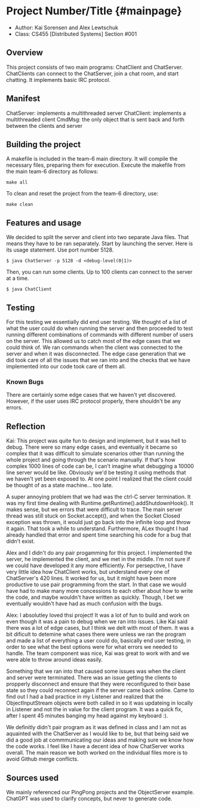 # Project Number/Title {#mainpage}

* Author: Kai Sorensen and Alex Lewtschuk
* Class: CS455 [Distributed Systems] Section #001

## Overview

This project consists of two main programs: ChatClient and ChatServer. ChatClients can connect
to the ChatServer, join a chat room, and start chatting. It implements basic IRC protocol.

## Manifest

ChatServer: implements a multithreaded server
ChatClient: implements a multithreaded client
CmdMsg: the only object that is sent back and forth between the clients and server

## Building the project

A makefile is included in the team-6 main directory. It will compile the necessary files, preparing them for execution.
Execute the makefile from the main team-6 directory as follows:
```
make all
```
To clean and reset the project from the team-6 directory, use:
```
make clean
```

## Features and usage

We decided to split the server and client into two separate Java files. That means they have to be ran separately.
Start by launching the server. Here is its usage statement. Use port number 5128.
```
$ java ChatServer -p 5128 -d <debug-level(0|1)>
```
Then, you can run some clients. Up to 100 clients can connect to the server at a time.
```
$ java ChatClient
```

## Testing

For this testing we essentially did end user testing. We thought of a list of what the user could do when running the server and then proceeded to test running different combinations of commands with different number of users on the server. This allowed us to catch most of the edge cases that we could think of. We ran commands when the client was connected to the server and when it was disconnected. The edge case generation that we did took care of all the issues that we ran into and the checks that we have implemented into our code took care of them all.

### Known Bugs

There are certainly some edge cases that we haven't yet discovered. However, if the user uses IRC
protocol properly, there shouldn't be any errors.

## Reflection

Kai:
This project was quite fun to design and implement, but it was hell to debug. There were so many edge cases, and eventually it became so complex that it was difficult to simulate scenarios other than running the whole project and going through the scenario manually. If that's how complex 1000 lines of code can be, I can't imagine what debugging a 10000 line server would be like. Obviously we'd be testing it using methods that we haven't yet been exposed to. At one point I realized that the client could be thought of as a state machine... too late.

A super annoying problem that we had was the ctrl-C server termination. It was my first time dealing with 
Runtime.getRuntime().addShutdownHook(). It makes sense, but we errors that were difficult to trace. The main server
thread was still stuck on Socket.accept(), and when the Socket Closed exception was thrown, it would just go back into
the infinite loop and throw it again. That took a while to understand. Furthermore, ALex thought I had already handled that error and spent time searching his code for a bug that didn't exist.

Alex and I didn't do any pair progamming for this project. I implemented the server, he implemented the client, and we met in the middle. I'm not sure if we could have developed it any more efficiently. For persepctive, I have very little idea how ChatClient works, but understand every one of ChatServer's 420 lines. It worked for us, but it might have been more productive to use pair programming from the start. In that case we would have had to make many more concessions to each other about how to write the code, and maybe wouldn't have written as quickly. Though, I bet we eventually wouldn't have had as much confusion with the bugs.




Alex:
I absolutley loved thsi project! It was a lot of fun to build and work on even though it was a pain to debug when we ran into issues. Like Kai said there was a lot of edge cases, but I think we delt with most of them. It was a bit dificult to detemine what cases there were unless we ran the program and made a list of everything a user could do, basically end user testing, in order to see what the best options were for what errors we needed to handle. The team component was nice, Kai was great to work with and we were able to throw around ideas easily. 

Something that we ran into that caused some issues was when the client and server were terminated. There was an issue getting the clients to propperly disconnect and ensure that they were reconfigured to their base state so they could reconnect again if the server came back online. Came to find out I had a bad practice in my Listener and realized that the ObjectInputStream objects were both called in so it was updateing in locally in Listener and not the in value for the client program. It was a quick fix, after I spent 45 minutes banging my head against my keyboard :). 

We definitly didn't pair program as it was defined in class and I am not as aquainted with the ChatServer as I would like to be, but that being said we did a good job at commmunicating our ideas and making sure we know how the code works. I feel like I have a decent idea of how ChatServer works overall. The main reason we both worked on the individual files more is to avoid Github merge conflicts.


## Sources used

We mainly referenced our PingPong projects and the ObjectServer example.
ChatGPT was used to clarify concepts, but never to generate code.